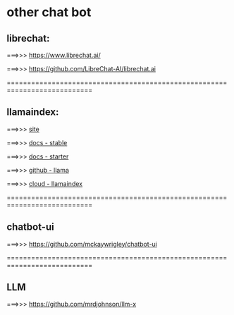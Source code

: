# other chat bot

## librechat:

===>>> https://www.librechat.ai/

===>>> https://github.com/LibreChat-AI/librechat.ai


===========================================================================

## llamaindex:

===>>> [ site ]( https://www.llamaindex.ai/ )

===>>> [ docs - stable ](https://docs.llamaindex.ai/en/stable/)

===>>> [ docs - starter ](https://docs.llamaindex.ai/en/stable/getting_started/starter_example/)

===>>> [ github - llama ](https://github.com/run-llama/llama_index)


===>>> [ cloud - llamaindex ](https://cloud.llamaindex.ai/login/callback?provider=google)


===========================================================================

## chatbot-ui

===>>> https://github.com/mckaywrigley/chatbot-ui


===========================================================================

## LLM

===>>> https://github.com/mrdjohnson/llm-x



